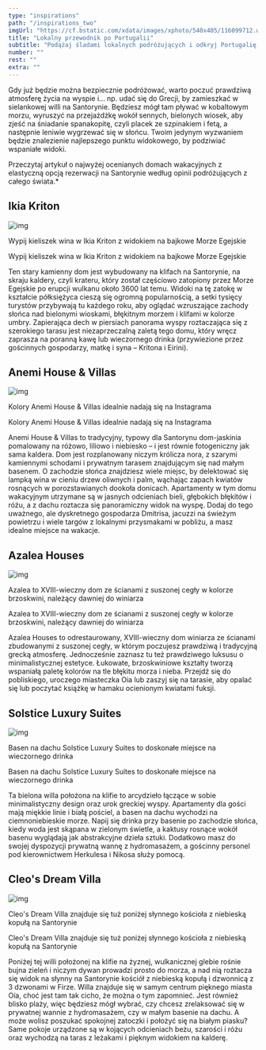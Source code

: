 ```yaml
---
type: "inspirations"
path: "/inspirations_two"
imgUrl: "https://cf.bstatic.com/xdata/images/xphoto/540x405/116099712.webp?k=b7fa9c665459dba1a8bf2a2d67b75feba8e9ec94436f2a140c1e0ef358c88f20&o="
title: "Lokalny przewodnik po Portugalii"
subtitle: "Podążaj śladami lokalnych podróżujących i odkryj Portugalię, której jeszcze nie widziałeś."
number: ""
rest: "" 
extra: ""
---
```


Gdy już będzie można bezpiecznie podróżować, warto poczuć prawdziwą atmosferę życia na wyspie i... np. udać się do Grecji, by zamieszkać w sielankowej willi na Santorynie. Będziesz mógł tam pływać w kobaltowym morzu, wyruszyć na przejażdżkę wokół sennych, bielonych wiosek, aby zjeść na śniadanie spanakopitę, czyli placek ze szpinakiem i fetą, a następnie leniwie wygrzewać się w słońcu. Twoim jedynym wyzwaniem będzie znalezienie najlepszego punktu widokowego, by podziwiać wspaniałe widoki.

Przeczytaj artykuł o najwyżej ocenianych domach wakacyjnych z elastyczną opcją rezerwacji na Santorynie według opinii podróżujących z całego świata.*

## Ikia Kriton

![img](https://cf.bstatic.com/data/xphoto/1182x887/376/37680487.jpg?size=S)

Wypij kieliszek wina w Ikia Kriton z widokiem na bajkowe Morze Egejskie

Wypij kieliszek wina w Ikia Kriton z widokiem na bajkowe Morze Egejskie

Ten stary kamienny dom jest wybudowany na klifach na Santorynie, na skraju kaldery, czyli krateru, który został częściowo zatopiony przez Morze Egejskie po erupcji wulkanu około 3600 lat temu. Widoki na tę zatokę w kształcie półksiężyca cieszą się ogromną popularnością, a setki tysięcy turystów przybywają tu każdego roku, aby oglądać wzruszające zachody słońca nad bielonymi wioskami, błękitnym morzem i klifami w kolorze umbry. Zapierająca dech w piersiach panorama wyspy roztaczająca się z szerokiego tarasu jest niezaprzeczalną zaletą tego domu, który wręcz zaprasza na poranną kawę lub wieczornego drinka (przywiezione przez gościnnych gospodarzy, matkę i syna – Kritona i Eirini).

## Anemi House & Villas

![img](https://cf.bstatic.com/data/xphoto/1182x887/376/37680501.jpg?size=S)

Kolory Anemi House & Villas idealnie nadają się na Instagrama

Kolory Anemi House & Villas idealnie nadają się na Instagrama

Anemi House & Villas to tradycyjny, typowy dla Santorynu dom-jaskinia pomalowany na różowo, liliowo i niebiesko – i jest równie fotogeniczny jak sama kaldera. Dom jest rozplanowany niczym królicza nora, z szarymi kamiennymi schodami i prywatnym tarasem znajdującym się nad małym basenem. O zachodzie słońca znajdziesz wiele miejsc, by delektować się lampką wina w cieniu drzew oliwnych i palm, wąchając zapach kwiatów rosnących w porozstawianych dookoła donicach. Apartamenty w tym domu wakacyjnym utrzymane są w jasnych odcieniach bieli, głębokich błękitów i różu, a z dachu roztacza się panoramiczny widok na wyspę. Dodaj do tego uważnego, ale dyskretnego gospodarza Dmitrisa, jacuzzi na świeżym powietrzu i wiele targów z lokalnymi przysmakami w pobliżu, a masz idealne miejsce na wakacje.

## Azalea Houses

![img](https://cf.bstatic.com/data/xphoto/1182x887/376/37680508.jpg?size=S)

Azalea to XVIII-wieczny dom ze ścianami z suszonej cegły w kolorze brzoskwini, należący dawniej do winiarza

Azalea to XVIII-wieczny dom ze ścianami z suszonej cegły w kolorze brzoskwini, należący dawniej do winiarza

Azalea Houses to odrestaurowany, XVIII-wieczny dom winiarza ze ścianami zbudowanymi z suszonej cegły, w którym poczujesz prawdziwą i tradycyjną grecką atmosferę. Jednocześnie zaznasz tu też prawdziwego luksusu o minimalistycznej estetyce. Łukowate, brzoskwiniowe kształty tworzą wspaniałą paletę kolorów na tle błękitu morza i nieba. Przejdź się do pobliskiego, uroczego miasteczka Oia lub zaszyj się na tarasie, aby opalać się lub poczytać książkę w hamaku ocienionym kwiatami fuksji.

## Solstice Luxury Suites

![img](https://cf.bstatic.com/data/xphoto/1182x887/376/37680487.jpg?size=S)

Basen na dachu Solstice Luxury Suites to doskonałe miejsce na wieczornego drinka

Basen na dachu Solstice Luxury Suites to doskonałe miejsce na wieczornego drinka

Ta bielona willa położona na klifie to arcydzieło łączące w sobie minimalistyczny design oraz urok greckiej wyspy. Apartamenty dla gości mają miękkie linie i białą pościel, a basen na dachu wychodzi na ciemnoniebieskie morze. Napij się drinka przy basenie po zachodzie słońca, kiedy woda jest skąpana w zielonym świetle, a kaktusy rosnące wokół basenu wyglądają jak abstrakcyjne dzieła sztuki. Dodatkowo masz do swojej dyspozycji prywatną wannę z hydromasażem, a gościnny personel pod kierownictwem Herkulesa i Nikosa służy pomocą.

## Cleo's Dream Villa

![img](https://cf.bstatic.com/data/xphoto/1182x887/376/37680534.jpg?size=S)

Cleo's Dream Villa znajduje się tuż poniżej słynnego kościoła z niebieską kopułą na Santorynie

Cleo's Dream Villa znajduje się tuż poniżej słynnego kościoła z niebieską kopułą na Santorynie

Poniżej tej willi położonej na klifie na żyznej, wulkanicznej glebie rośnie bujna zieleń i niczym dywan prowadzi prosto do morza, a nad nią roztacza się widok na słynny na Santorynie kościół z niebieską kopułą i dzwonnicą z 3 dzwonami w Firze. Willa znajduje się w samym centrum pięknego miasta Oía, choć jest tam tak cicho, że można o tym zapomnieć. Jest również blisko plaży, więc będziesz mógł wybrać, czy chcesz zrelaksować się w prywatnej wannie z hydromasażem, czy w małym basenie na dachu. A może wolisz poszukać spokojnej zatoczki i położyć się na białym piasku? Same pokoje urządzone są w kojących odcieniach beżu, szarości i różu oraz wychodzą na taras z leżakami i pięknym widokiem na kalderę.
